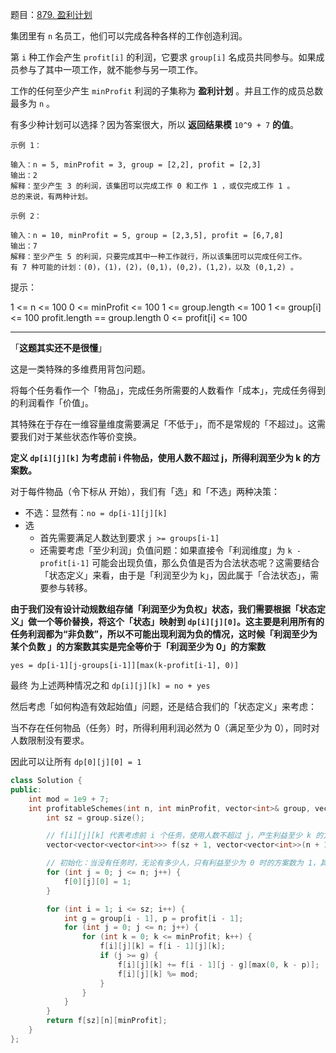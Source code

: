 题目：[879. 盈利计划](https://leetcode.cn/problems/profitable-schemes/)

集团里有 `n` 名员工，他们可以完成各种各样的工作创造利润。

第 `i` 种工作会产生 `profit[i]` 的利润，它要求 `group[i]` 名成员共同参与。如果成员参与了其中一项工作，就不能参与另一项工作。

工作的任何至少产生 `minProfit` 利润的子集称为 **盈利计划** 。并且工作的成员总数最多为 `n` 。

有多少种计划可以选择？因为答案很大，所以 **返回结果模** `10^9 + 7` **的值**。

```
示例 1：

输入：n = 5, minProfit = 3, group = [2,2], profit = [2,3]
输出：2
解释：至少产生 3 的利润，该集团可以完成工作 0 和工作 1 ，或仅完成工作 1 。
总的来说，有两种计划。

示例 2：

输入：n = 10, minProfit = 5, group = [2,3,5], profit = [6,7,8]
输出：7
解释：至少产生 5 的利润，只要完成其中一种工作就行，所以该集团可以完成任何工作。
有 7 种可能的计划：(0)，(1)，(2)，(0,1)，(0,2)，(1,2)，以及 (0,1,2) 。

```

提示：

1 <= n <= 100
0 <= minProfit <= 100
1 <= group.length <= 100
1 <= group[i] <= 100
profit.length == group.length
0 <= profit[i] <= 100



---

「**这题其实还不是很懂**」

这是一类特殊的多维费用背包问题。

将每个任务看作一个「物品」，完成任务所需要的人数看作「成本」，完成任务得到的利润看作「价值」。

其特殊在于存在一维容量维度需要满足「不低于」，而不是常规的「不超过」。这需要我们对于某些状态作等价变换。



**定义 `dp[i][j][k]` 为考虑前 i 件物品，使用人数不超过 j，所得利润至少为 k 的方案数。**



对于每件物品（令下标从 开始），我们有「选」和「不选」两种决策：

- 不选：显然有：`no = dp[i-1][j][k]`
- 选
  - 首先需要满足人数达到要求 `j >= groups[i-1]`
  - 还需要考虑「至少利润」负值问题：如果直接令「利润维度」为 `k - profit[i-1]` 可能会出现负值，那么负值是否为合法状态呢？这需要结合「状态定义」来看，由于是「利润至少为 k」，因此属于「合法状态」，需要参与转移。

**由于我们没有设计动规数组存储「利润至少为负权」状态，我们需要根据「状态定义」做一个等价替换，将这个「状态」映射到 `dp[i][j][0]`。这主要是利用所有的任务利润都为“非负数”，所以不可能出现利润为负的情况，这时候「利润至少为某个负数 」的方案数其实是完全等价于「利润至少为 0」的方案数**

`yes = dp[i-1][j-groups[i-1]][max(k-profit[i-1], 0)]`

最终 为上述两种情况之和 `dp[i][j][k] = no + yes`

然后考虑「如何构造有效起始值」问题，还是结合我们的「状态定义」来考虑：

当不存在任何物品（任务）时，所得利用利润必然为 0（满足至少为 0），同时对人数限制没有要求。

因此可以让所有 `dp[0][j][0] = 1`

```c++
class Solution {
public:
    int mod = 1e9 + 7;
    int profitableSchemes(int n, int minProfit, vector<int>& group, vector<int>& profit) {
        int sz = group.size();

        // f[i][j][k] 代表考虑前 i 个任务，使用人数不超过 j，产生利益至少 k 的方案数
        vector<vector<vector<int>>> f(sz + 1, vector<vector<int>>(n + 1, vector<int>(minProfit + 1, 0)));

        // 初始化：当没有任务时，无论有多少人，只有利益至少为 0 时的方案数为 1，其他为 0
        for (int j = 0; j <= n; j++) {
            f[0][j][0] = 1;
        }

        for (int i = 1; i <= sz; i++) {
            int g = group[i - 1], p = profit[i - 1];
            for (int j = 0; j <= n; j++) {
                for (int k = 0; k <= minProfit; k++) {
                    f[i][j][k] = f[i - 1][j][k];
                    if (j >= g) {
                        f[i][j][k] += f[i - 1][j - g][max(0, k - p)];
                        f[i][j][k] %= mod;
                    }
                }
            }
        }
        return f[sz][n][minProfit];
    }
};
```

